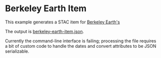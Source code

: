 # Berkeley Earth Item

This example generates a STAC item for [Berkeley Earth's](http://berkeleyearth.org/data/)

The output is [berkeley-earth-item.json](./berkeley-earth-item.json).

Currently the command-line interface is failing; processing the file requires a bit of custom code to handle the dates and convert attributes to be JSON serializable.